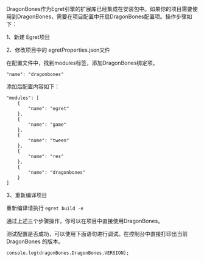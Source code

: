 DragonBones作为Egret引擎的扩展库已经集成在安装包中。如果你的项目需要使用到DragonBones，需要在项目配置中开启DragonBones配置项。操作步骤如下：

1、新建 Egret项目

2、修改项目中的 egretProperties.json文件

在配置文件中，找到modules标签，添加DragonBones绑定项。

```
"name": "dragonbones"
```

添加后配置内容如下：

```
"modules": [
    {
        "name": "egret"
    },
    {
        "name": "game"
    },
    {
        "name": "tween"
    },
    {
        "name": "res"
    },
    {
        "name": "dragonbones"
    }
]
 ```

3、重新编译项目


重新编译请执行 `egret build -e`

通过上述三个步骤操作，你可以在项目中直接使用DragonBones。

测试配置是否成功，可以使用下面语句进行调试。在控制台中直接打印出当前 DragonBones 的版本。

```
console.log(dragonBones.DragonBones.VERSION);
```
